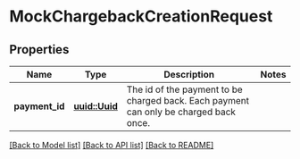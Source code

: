 # MockChargebackCreationRequest

## Properties

Name | Type | Description | Notes
------------ | ------------- | ------------- | -------------
**payment_id** | [**uuid::Uuid**](uuid::Uuid.md) | The id of the payment to be charged back.  Each payment can only be charged back once. | 

[[Back to Model list]](../README.md#documentation-for-models) [[Back to API list]](../README.md#documentation-for-api-endpoints) [[Back to README]](../README.md)



